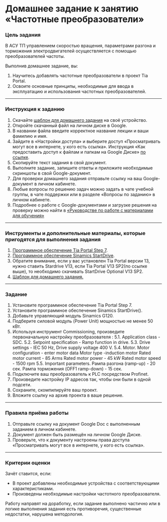 # Домашнее задание к занятию «Частотные преобразователи»

### Цель задания

В АСУ ТП управлением скоростью вращения, параметрами разгона и торможения электродвигателей осуществляется с помощью преобразователей частоты.

Выполнив домашнее задание, вы:

1. Научитесь добавлять частотные преобразователи в проект Tia Portal.
2. Освоите основные принципы, необходимые для ввода в эксплуатацию и использования частотных преобразователей.


------

### Инструкция к заданию

1. Скачайте [шаблон для домашнего задания](https://u.netology.ru/backend/uploads/lms/content_assets/file/9861/%D0%A8%D0%B0%D0%B1%D0%BB%D0%BE%D0%BD_%D0%B4%D0%BB%D1%8F_%D0%B4%D0%BE%D0%BC%D0%B0%D1%88%D0%BD%D0%B5%D0%B3%D0%BE_%D0%B7%D0%B0%D0%B4%D0%B0%D0%BD%D0%B8%D1%8F__%D0%A7%D0%B0%D1%81%D1%82%D0%BE%D1%82%D0%BD%D1%8B%D0%B5_%D0%BF%D1%80%D0%B5%D0%BE%D0%B1%D1%80%D0%B0%D0%B7%D0%BE%D0%B2%D0%B0%D1%82%D0%B5%D0%BB%D0%B8_-_%D0%A4%D0%B0%D0%BC%D0%B8%D0%BB%D0%B8%D1%8F_%D0%98%D0%BC%D1%8F__%D0%A1%D0%94%D0%95%D0%9B%D0%90%D0%99%D0%A2%D0%95_%D0%9A%D0%9E%D0%9F%D0%98%D0%AE_.docx) на своё устройство.
2. Откройте скачанный файл на личном диске в Google.
3. В названии файла введите корректное название лекции и ваши фамилию и имя.
4. Зайдите в «Настройки доступа» и выберите доступ «Просматривать могут все в интернете, у кого есть ссылка». Инструкция «Как предоставить доступ к файлам и папкам на Google Диске» [по ссылке](https://support.google.com/docs/answer/2494822?hl=ru&co=GENIE.Platform%3DDesktop).
5. Скопируйте текст задания в свой документ.
6. Выполните задание, запишите ответы и приложите необходимые скриншоты в свой Google-документ.
7. Для проверки домашнего задания отправьте ссылку на ваш Google-документ в личном кабинете.
8. Любые вопросы по решению задач можно задать в чате учебной группы, в чате поддержки или в разделе «Вопросы по заданию» в личном кабинете.
9. Подробнее о работе с Google-документами и загрузке решения на проверку можно найти в [«Руководстве по работе с материалами для обучения»](https://l.netology.ru/instruktsiya-po-materialami-dlya-obucheniya)


------

### Инструменты и дополнительные материалы, которые пригодятся для выполнения задания

1. [Программное обеспечение Tia Portal Step 7](https://drive.google.com/drive/folders/1EkJpwrxU6aRDm_8RWyHlbEcwmqq6sTyi).
2. [Программное обеспечение Sinamics StartDrive](https://disk.yandex.ru/d/iUWWqc0MkFm9GA).
3. Обратите внимание, если у вас установлен Tia Portal версии 13, нужно ставить Stardrive V13, если Tia Portal V13 SP2(по ссылке выше), то необходимо скачивать StartDrive Optional V13 SP2.
4. [Шаблон для домашнего задания.](https://u.netology.ru/backend/uploads/lms/content_assets/file/9861/%D0%A8%D0%B0%D0%B1%D0%BB%D0%BE%D0%BD_%D0%B4%D0%BB%D1%8F_%D0%B4%D0%BE%D0%BC%D0%B0%D1%88%D0%BD%D0%B5%D0%B3%D0%BE_%D0%B7%D0%B0%D0%B4%D0%B0%D0%BD%D0%B8%D1%8F__%D0%A7%D0%B0%D1%81%D1%82%D0%BE%D1%82%D0%BD%D1%8B%D0%B5_%D0%BF%D1%80%D0%B5%D0%BE%D0%B1%D1%80%D0%B0%D0%B7%D0%BE%D0%B2%D0%B0%D1%82%D0%B5%D0%BB%D0%B8_-_%D0%A4%D0%B0%D0%BC%D0%B8%D0%BB%D0%B8%D1%8F_%D0%98%D0%BC%D1%8F__%D0%A1%D0%94%D0%95%D0%9B%D0%90%D0%99%D0%A2%D0%95_%D0%9A%D0%9E%D0%9F%D0%98%D0%AE_.docx)


------

### Задание 

1. Установите программное обеспечение Tia Portal Step 7.
2. Установите программное обеспечение Sinamics StartDrive().
3. Добавьте управляющий модуль Sinamics G120.
4. Подберите силовой модуль (Power Unit) мощностью не менее 50 кВт.
5. Используя инструмент Commissioning, произведите первоначальную настройку преобразователя :
5.1. Application class - SDC.
5.2. Setpoint specification - Ramp function in drive.
5.3. Drive settings - IEC 50 Hz, Drive supply voltage 400 V.
5.4. Motor. 
Motor configuration - enter motor data
Motor type -induction motor
Rated motor current - 85 Arms
Rated motor power - 45 kW
Rated motor speed - 1500 rpm 
5.5. Important parameters. 
Рампа разгона (ramp-up) - 20 сек.
Рампа торможения (OFF1 ramp-down) - 15 сек. 
6. Подключите ваш преобразователь к PLC посредством Profinet.
7. Произведите настройку IP адресов так, чтобы они были в одной подсети.
8. Сохраните, скомпилируйте ваш проект. 
9. Вложите ссылку на архив проекта в ваше решение.


------

### Правила приёма работы

1. Отправьте ссылку на документ Google Doc с выполненным заданием в личном кабинете.
2. Документ должен быть размещён на личном Google Диске.
3. Проверьте, что к документу настроены права доступа «Просматривать могут все в интернете, у кого есть ссылка».


------

### Критерии оценки
Зачёт ставится, если:  

- В проект добавлены необходимые устройства с соответствующими характеристиками.
- Произведены необходимые настройки частотного преобразователя.

Работу направят на доработку, если задание выполнено частично или в логике выполнения задания есть противоречия, существенные недостатки, нарушена методология.
